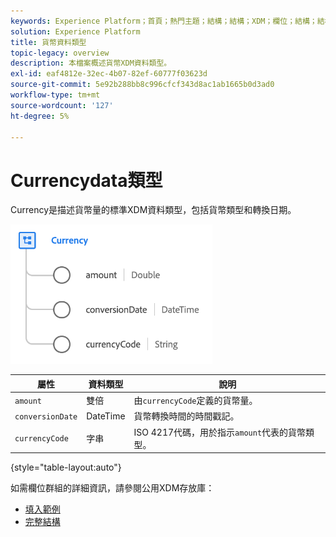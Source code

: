 ```yaml
---
keywords: Experience Platform；首頁；熱門主題；結構；結構；XDM；欄位；結構；結構；裝置；資料類型；資料類型；貨幣；
solution: Experience Platform
title: 貨幣資料類型
topic-legacy: overview
description: 本檔案概述貨幣XDM資料類型。
exl-id: eaf4812e-32ec-4b07-82ef-60777f03623d
source-git-commit: 5e92b288bb8c996cfcf343d8ac1ab1665b0d3ad0
workflow-type: tm+mt
source-wordcount: '127'
ht-degree: 5%

---
```


#  Currencydata類型

 Currency是描述貨幣量的標準XDM資料類型，包括貨幣類型和轉換日期。

![](../images/data-types/currency.png)

| 屬性 | 資料類型 | 說明 |
| --- | --- | --- |
| `amount` | 雙倍 | 由`currencyCode`定義的貨幣量。 |
| `conversionDate` | DateTime | 貨幣轉換時間的時間戳記。 |
| `currencyCode` | 字串 | ISO 4217代碼，用於指示`amount`代表的貨幣類型。 |

{style=&quot;table-layout:auto&quot;}

如需欄位群組的詳細資訊，請參閱公用XDM存放庫：

* [填入範例](https://github.com/adobe/xdm/blob/master/components/datatypes/currency.example.1.json)
* [完整結構](https://github.com/adobe/xdm/blob/master/components/datatypes/currency.schema.json)
